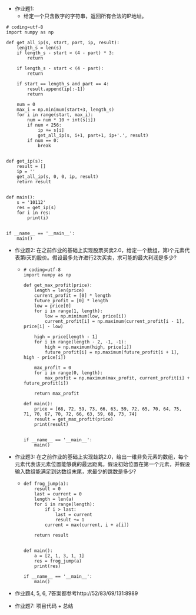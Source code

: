 - 作业题1: 
  - 给定一个只含数字的字符串，返回所有合法的IP地址。

```
# coding=utf-8
import numpy as np

def get_all_ip(s, start, part, ip, result):
    length_s = len(s)
    if length_s - start > (4 - part) * 3:
        return

    if length_s - start < (4 - part):
        return

    if start == length_s and part == 4:
        result.append(ip[:-1])
        return

    num = 0
    max_i = np.minimum(start+3, length_s)
    for i in range(start, max_i):
        num = num * 10 + int(s[i])
        if num < 256:
            ip += s[i]
            get_all_ip(s, i+1, part+1, ip+'.', result)
        if num == 0:
            break


def get_ip(s):
    result = []
    ip = ''
    get_all_ip(s, 0, 0, ip, result)
    return result


def main():
    s = '10112'
    res = get_ip(s)
    for i in res:
        print(i)


if __name__ == '__main__':
    main()
```



- 作业题2: 在之前作业的基础上实现股票买卖2.0，给定一个数组，第i个元素代表第i天的股价。假设最多允许进行2次买卖，求可能的最大利润是多少?

  - ```
    # coding=utf-8
    import numpy as np
    
    def get_max_profit(price):
        length = len(price)
        current_profit = [0] * length
        future_profit = [0] * length
        low = price[0]
        for i in range(1, length):
            low = np.minimum(low, price[i])
            current_profit[i] = np.maximum(current_profit[i - 1], price[i] - low)
    
        high = price[length - 1]
        for i in range(length - 2, -1, -1):
            high = np.maximum(high, price[i])
            future_profit[i] = np.maximum(future_profit[i + 1], high - price[i])
    
        max_profit = 0
        for i in range(0, length):
            max_profit = np.maximum(max_profit, current_profit[i] + future_profit[i])
    
        return max_profit
        
    def main():
        price = [68, 72, 59, 73, 66, 63, 59, 72, 65, 70, 64, 75, 71, 70, 67, 70, 72, 66, 63, 59, 68, 73, 74]
        result = get_max_profit(price)
        print(result)
    
    
    if __name__ == '__main__':
        main()
    ```





- 作业题3: 在之前作业的基础上实现蛙跳2.0，给出一维非负元素的数组，每个元素代表该元素位置能够跳的最远距离。假设初始位置在第一个元素，并假设输入数组能满足到达数组末尾，求最少的跳数是多少?

  - ```
    def frog_jump(a):
        result = 0
        last = current = 0
        length = len(a)
        for i in range(length):
            if i > last:
                last = current
                result += 1
            current = max(current, i + a[i])
        
        return result
    
    
    def main():
        a = [2, 1, 3, 1, 1]
        res = frog_jump(a)
        print(res)
    
    if __name__ == '__main__':
        main()
    ```





- 作业题4, 5, 6, 7答案都参考http://52/83/69/131:8989





- 作业题7: 项目代码 + 总结